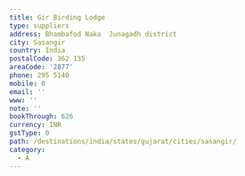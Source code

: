 ```yaml
---
title: Gir Birding Lodge
type: suppliers
address: Bhambafod Naka  Junagadh district
city: Sasangir
country: India
postalCode: 362 135
areaCode: '2877'
phone: 295 5140
mobile: 0
email: ''
www: ''
note: ''
bookThrough: 626
currency: INR
gstType: 0
path: /destinations/india/states/gujarat/cities/sasangir/
category:
  - A
---
```



